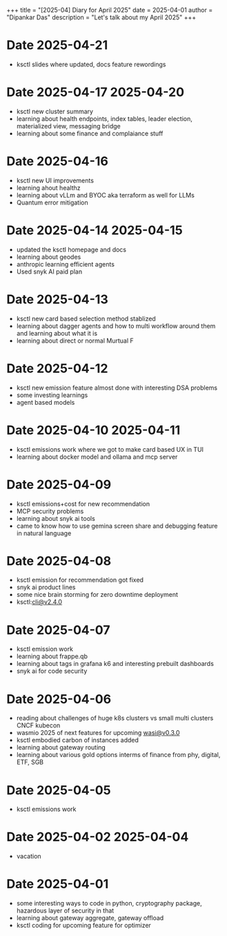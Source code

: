 +++
title = "[2025-04] Diary for April 2025"
date = 2025-04-01
author = "Dipankar Das"
description = "Let's talk about my April 2025"
+++

# Date 2025-04-21
* ksctl slides where updated, docs feature rewordings

# Date 2025-04-17 2025-04-20
* ksctl new cluster summary
* learning about health endpoints, index tables, leader election, materialized view, messaging bridge
* learning about some finance and complaiance stuff

# Date 2025-04-16
* ksctl new UI improvements
* learning ahout healthz
* learning about vLLm and BYOC aka terraform as well for LLMs
* Quantum error mitigation

# Date 2025-04-14 2025-04-15
* updated the ksctl homepage and docs
* learning about geodes
* anthropic learning efficient agents
* Used snyk AI paid plan

# Date 2025-04-13
* ksctl new card based selection method stablized
* learning about dagger agents and how to multi workflow around them and learning about what it is 
* learning about direct or normal Murtual F

# Date 2025-04-12
* ksctl new emission feature almost done with interesting DSA problems
* some investing learnings
* agent based models

# Date 2025-04-10 2025-04-11
* ksctl emissions work where we got to make card based UX in TUI
* learning about docker model and ollama and mcp server

# Date 2025-04-09
* ksctl emissions+cost for new recommendation
* MCP security problems
* learning about snyk ai tools
* came to know how to use gemina screen share and debugging feature in natural language

# Date 2025-04-08
* ksctl emission for recommendation got fixed
* snyk ai product lines
* some nice brain storming for zero downtime deployment
* ksctl:cli@v2.4.0

# Date 2025-04-07
* ksctl emission work
* learning about frappe.qb
* learning about tags in grafana k6 and interesting prebuilt dashboards
* snyk ai for code security

# Date 2025-04-06
* reading about challenges of huge k8s clusters vs small multi clusters CNCF kubecon
* wasmio 2025 of next features for upcoming wasi@v0.3.0
* ksctl embodied carbon of instances added
* learning about gateway routing
* learning about various gold options interms of finance from phy, digital, ETF, SGB

# Date 2025-04-05
* ksctl emissions work

# Date 2025-04-02 2025-04-04
* vacation

# Date 2025-04-01
* some interesting ways to code in python, cryptography package, hazardous layer of security in that
* learning about gateway aggregate, gateway offload
* ksctl coding for upcoming feature for optimizer

